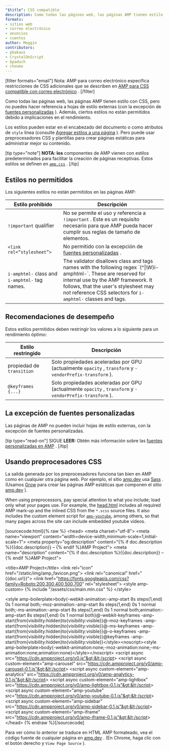 ```yaml
---
"$title": CSS compatible
description: Como todas las páginas web, las páginas AMP tienen estilo con CSS, pero no puedes hacer referencia a hojas de estilo externas con la excepción de fuentes personalizadas. Además, ciertos estilos no están permitidos ...
formats:
- sitios web
- correo electrónico
- anuncios
- cuentos
author: Meggin
contributors:
- pbakaus
- CrystalOnScript
- bpaduch
- choumx
---
```


[filter formats="email"] Nota: AMP para correo electrónico especifica restricciones de CSS adicionales que se describen en [AMP para CSS compatible con correo electrónico](../../../../documentation/guides-and-tutorials/learn/email-spec/amp-email-css.md) . [/filter]

Como todas las páginas web, las páginas AMP tienen estilo con CSS, pero no puedes hacer referencia a hojas de estilo externas (con la excepción de [fuentes personalizadas](#the-custom-fonts-exception) ). Además, ciertos estilos no están permitidos debido a implicaciones en el rendimiento.

Los estilos pueden estar en el encabezado del documento o como atributos de `style` línea (consulte [Agregar estilos a una página](index.md#add-styles-to-a-page) ). Pero puede usar preprocesadores CSS y plantillas para crear páginas estáticas para administrar mejor su contenido.

[tip type="note"] **NOTA: los** componentes de AMP vienen con estilos predeterminados para facilitar la creación de páginas receptivas. Estos estilos se definen en [`amp.css`](https://github.com/ampproject/amphtml/blob/master/css/amp.css) . [/tip]

## Estilos no permitidos

Los siguientes estilos no están permitidos en las páginas AMP:

<table>
  <thead>
    <tr>
      <th class="col-thirty" data-th="Banned style">Estilo prohibido</th>
      <th data-th="Description">Descripción</th>
    </tr>
  </thead>
  <tbody>
    <tr>
      <td data-th="Banned style">
<code>!important</code> qualifier </td>
      <td data-th="Description">No se permite el uso y referencia a <code>!important</code> . Este es un requisito necesario para que AMP pueda hacer cumplir sus reglas de tamaño de elementos.</td>
    </tr>
    <tr>
      <td data-th="Banned style"><code>&lt;link rel=”stylesheet”&gt;</code></td>
      <td data-th="Description">No permitido con la excepción de <a href="#the-custom-fonts-exception">fuentes personalizadas</a> .</td>
    </tr>
    <tr>
      <td data-th="Banned style">
<code>i-amphtml-</code> class and <code>i-amphtml-</code> tag names.</td>
      <td data-th="Description">The validator disallows class and tags names with the following regex `(^|\W)i-amphtml-`. These are reserved for internal use by the AMP framework. It follows, that the user's stylesheet may not reference CSS selectors for <code>i-amphtml-</code> classes and tags.</td>
    </tr>
  </tbody>
</table>

## Recomendaciones de desempeño

Estos estilos permitidos deben restringir los valores a lo siguiente para un rendimiento óptimo:

<table>
  <thead>
    <tr>
      <th class="col-thirty" data-th="Banned style">Estilo restringido</th>
      <th data-th="Description">Descripción</th>
    </tr>
  </thead>
  <tbody>
    <tr>
      <td data-th="Restricted style">propiedad de <code>transition</code>
</td>
      <td data-th="Description">Solo propiedades aceleradas por GPU (actualmente <code>opacity</code> , <code>transform</code> y <code>-vendorPrefix-transform</code> ).</td>
    </tr>
    <tr>
      <td data-th="Restricted style"><code>@keyframes {...}</code></td>
      <td data-th="Description">Solo propiedades aceleradas por GPU (actualmente <code>opacity</code> , <code>transform</code> y <code>-vendorPrefix-transform</code> ).</td>
    </tr>
  </tbody>
</table>

## La excepción de fuentes personalizadas<a name="the-custom-fonts-exception"></a>

Las páginas de AMP no pueden incluir hojas de estilo externas, con la excepción de fuentes personalizadas.

[tip type="read-on"] SIGUE **LEER:** Obtén más información sobre las [fuentes personalizadas en AMP](custom_fonts.md) . [/tip]

## Usando preprocesadores CSS<a name="using-css-preprocessors"></a>

La salida generada por los preprocesadores funciona tan bien en AMP como en cualquier otra página web. Por ejemplo, el sitio [amp.dev](https://amp.dev/) usa [Sass](http://sass-lang.com/) . (Usamos [Grow](http://grow.io/) para crear las páginas AMP estáticas que componen el sitio [amp.dev](https://amp.dev/) ).

When using preprocessors, pay special attention to what you include; load only what your pages use. For example, the [head.html](https://github.com/ampproject/docs/blob/master/views/partials/head.html) includes all required AMP mark-up and the inlined CSS from the `*.scss` source files. It also includes the custom element script for [`amp-youtube`](../../../../documentation/components/reference/amp-youtube.md), among others, so that many pages across the site can include embedded youtube videos.

[sourcecode:html]{% raw %}
&lt;head&gt;
  &lt;meta charset="utf-8"&gt;
  &lt;meta name="viewport" content="width=device-width,minimum-scale=1,initial-scale=1"&gt;
  &lt;meta property="og:description" content="{% if doc.description %}{{doc.description}} – {% endif %}AMP Project"&gt;
  &lt;meta name="description" content="{% if doc.description %}{{doc.description}} – {% endif %}AMP Project"&gt;

  &lt;title&gt;AMP Project&lt;/title&gt;
  &lt;link rel="icon" href="/static/img/amp_favicon.png"&gt;
  &lt;link rel="canonical" href="{{doc.url}}"&gt;
  &lt;link href="https://fonts.googleapis.com/css?family=Roboto:200,300,400,500,700" rel="stylesheet"&gt;
  &lt;style amp-custom&gt;
  {% include "/assets/css/main.min.css" %}
  &lt;/style&gt;

  &lt;style amp-boilerplate&gt;body{-webkit-animation:-amp-start 8s steps(1,end) 0s 1 normal both;-moz-animation:-amp-start 8s steps(1,end) 0s 1 normal both;-ms-animation:-amp-start 8s steps(1,end) 0s 1 normal both;animation:-amp-start 8s steps(1,end) 0s 1 normal both}@-webkit-keyframes -amp-start{from{visibility:hidden}to{visibility:visible}}@-moz-keyframes -amp-start{from{visibility:hidden}to{visibility:visible}}@-ms-keyframes -amp-start{from{visibility:hidden}to{visibility:visible}}@-o-keyframes -amp-start{from{visibility:hidden}to{visibility:visible}}@keyframes -amp-start{from{visibility:hidden}to{visibility:visible}}&lt;/style&gt;&lt;noscript&gt;&lt;style amp-boilerplate&gt;body{-webkit-animation:none;-moz-animation:none;-ms-animation:none;animation:none}&lt;/style&gt;&lt;/noscript&gt;
  &lt;script async src="https://cdn.ampproject.org/v0.js"&gt;&lt;/script&gt;
  &lt;script async custom-element="amp-carousel" src="https://cdn.ampproject.org/v0/amp-carousel-0.1.js"&gt;&lt;/script&gt;
  &lt;script async custom-element="amp-analytics" src="https://cdn.ampproject.org/v0/amp-analytics-0.1.js"&gt;&lt;/script&gt;
  &lt;script async custom-element="amp-lightbox" src="https://cdn.ampproject.org/v0/amp-lightbox-0.1.js"&gt;&lt;/script&gt;
  &lt;script async custom-element="amp-youtube" src="https://cdn.ampproject.org/v0/amp-youtube-0.1.js"&gt;&lt;/script&gt;
  &lt;script async custom-element="amp-sidebar" src="https://cdn.ampproject.org/v0/amp-sidebar-0.1.js"&gt;&lt;/script&gt;
  &lt;script async custom-element="amp-iframe" src="https://cdn.ampproject.org/v0/amp-iframe-0.1.js"&gt;&lt;/script&gt;
&lt;/head&gt;
{% endraw %}[/sourcecode]

Para ver cómo lo anterior se traduce en HTML AMP formateado, vea el código fuente de cualquier página en [amp.dev](https://amp.dev/) . (En Chrome, haga clic con el botón derecho y `View Page Source` ).
